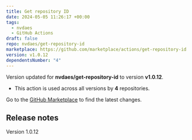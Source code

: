```yaml
---
title: Get repository ID
date: 2024-05-05 11:26:17 +00:00
tags:
  - nvdaes
  - GitHub Actions
draft: false
repo: nvdaes/get-repository-id
marketplace: https://github.com/marketplace/actions/get-repository-id
version: v1.0.12
dependentsNumber: "4"
---
```



Version updated for **nvdaes/get-repository-id** to version **v1.0.12**.
- This action is used across all versions by **4** repositories.

Go to the [GitHub Marketplace](https://github.com/marketplace/actions/get-repository-id) to find the latest changes.

## Release notes

Version 1.0.12
